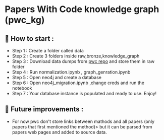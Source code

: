 # Papers With Code knowledge graph (pwc_kg)
##  🚀 How to start :
- Step 1 : Create a folder called data 
- Step 2 : Create 3 folders inside raw,bronze,knowledge_graph
- Step 3 : Download data dumps from [pwc repo](https://github.com/paperswithcode/paperswithcode-data) and store them in raw folder
- Step 4 : Run normalization.ipynb , graph_genration.ipynb 
- Step 5 : Open neo4j and create a database 
- Step 6 : Open neo4j_migration.ipynb ,change creds and run the notebook 
- Step 7 : Your database instance is populated and ready to use. Enjoy!
## 🔮 Future improvements : 
- For now pwc don't store links between mathods and all papers (only papers that first mentioned the method)> but it can be parsed from papers web pages and added to source data.
